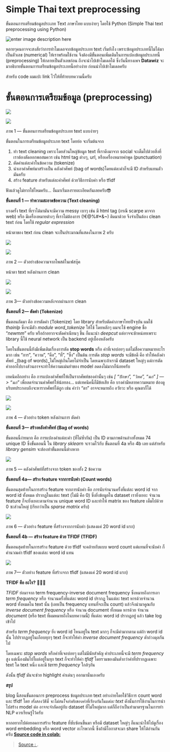 
Simple Thai text preprocessing
===

ขั้นตอนการเตรียมข้อมูลประเภท Text ภาษาไทย แบบง่ายๆ โดยใช้ Python (Simple Thai text preprocessing using Python)

![enter image description here](https://miro.medium.com/max/5115/1*Lb-J1bTOpR7NeyaxUrUkFA.jpeg)

หลายๆคนอาจจะสงสัยว่าการทำโมเดลจากข้อมูลประเภท text เริ่มยังไง เพราะข้อมูลประเภทนี้ไม่ได้มาเป็นตัวเลข (numerical) ให้เราพร้อมใช้งาน จึงต้องมีขั้นตอนเพิ่มเติมในการแปลงข้อมูลประเภทนี้ (preprocessing) ให้กลายเป็นตัวเลขก่อน ถึงจะนำไปเข้าโมเดลได้ ซึ่งวันนี้ทางเพจ  **Datawiz**  จะมาอธิบายขั้นตอนการเตรียมข้อมูลประเภทนี้อย่างง่าย ก่อนนำไปเข้าโมเดลครับ

สำหรับ code ผมแปะ link ไว้ให้ที่ท้ายบทความนี้ครับ

# **ขั้นตอนการเตรียมข้อมูล (preprocessing)**

![](https://miro.medium.com/max/60/1*s3sP13AP-1EscHAp3sEdVQ.png?q=20)

![](https://miro.medium.com/max/2498/1*s3sP13AP-1EscHAp3sEdVQ.png)

ภาพ 1 — ขั้นตอนการเตรียมข้อมูลประเภท text แบบง่ายๆ

ขั้นตอนในการเตรียมข้อมูลประเภท text โดยย่อ จะเริ่มต้นจาก

1.  ทำ text cleaning เพราะโดยส่วนใหญ่ข้อมูล text ที่เราดึงมาจาก social จะเต็มไปด้วยสิ่งที่เราต้องตัดออกพอสมควร เช่น html tag ต่างๆ, url, หรือเครื่องหมายคำพูด (punctuation)
2.  ตัดคำแต่ละคำในข้อความ (tokenize)
3.  นำเอาคำศัพท์มาสร้างเป็น คลังคำศัพท์ (bag of words)โดยแต่ละคำก็จะมี ID สำหรับแทนตัวมันครับ
4.  สร้าง feature สำหรับแต่ละคำศัพท์ ด้วยวิธีการนับคำ หรือ tfidf

ฟังแล้วดูไม่​ยากใช่ไหมครับ… งั้นมาเริ่มลงรายละเอียดกันเลยครับ😎

**ขั้นตอนที่ 1 — ทำความสะอาดข้อความ (Text cleaning)**

บางครั้ง text ที่เราได้มามันจะมีความ messy เบาๆ เช่น มี html tag (กรณี scarpe มาจาก web) หรือ มีเครื่องหมายต่างๆ ที่เราไม่ต้องการ (!€@%#*&~) ติดมาด้วย จึงจำเป็นต้อง clean text ก่อน โดยใช้  _regular expression_

หน้าตาของ text ก่อน clean จะเป็นประมาณที่แสดงในภาพ 2 ครับ

![](https://miro.medium.com/max/60/1*Xpq4W7y4IU39EaJ4bE1oaA.png?q=20)

![](https://miro.medium.com/max/2252/1*Xpq4W7y4IU39EaJ4bE1oaA.png)

ภาพ 2 — ตัวอย่างข้อความจากโพสต์ในเฟสบุ๊ค

หน้าตา text หลังผ่านการ clean

![](https://miro.medium.com/max/60/1*gycIRRRJcEWFQG-bNFcCcQ.png?q=20)

![](https://miro.medium.com/max/2284/1*gycIRRRJcEWFQG-bNFcCcQ.png)

ภาพ 3— ตัวอย่างข้อความหลังจากผ่านการ clean

**ขั้นตอนที่ 2— ตัดคำ (Tokenize)**

ขั้นตอนถัดมา คือ การตัดคำ (Tokenize) โดย library สำหรับตัดคำภาษาไทยปัจจุบัน ผมใช้  _thainlp_  ซึ่งจะมีตัว  _module word_tokenize_  ให้ใช้ โดยหลักๆ ผมจะใช้ engine ชื่อ “_newmm_” ครับ หรือถ้าอยากจะตัดคำเนียนๆ ขึ้น ก็แนะนำ  _deepcut_  แต่อาจจะช้าหน่อยเพราะ library นี้ใช้ neural network  เป็น backend อยู่เบื้องหลังครับ

โดยในขั้นตอนนี้ยังมีเพิ่มเติมเรื่องการตัด  **stop words** หรือ คำที่เจอบ่อยๆ แต่ไม่สื่อความหมายอะไรมาก เช่น “การ”, “ความ”, “คือ”, “ที่”, “ซึ่ง” เป็นต้น การตัด  _stop words_ จะมีข้อดี คือ ทำให้คลังคำศัพท์  _(bag of words)_ไม่ใหญ่เกินโดยไม่จำเป็น โดยเฉพาะถ้าเรามี dataset ใหญ่ๆ แต่การตัดคำออกไปบางส่วนอาจจะทำให้ความแม่นยำของ model ลดลงไม่มากก็น้อยครับ

เทคนิคอีกอย่าง คือ การแปลงคำศัพท์ให้เป็นรากศัพท์ของคำนั้นๆ เช่น  _[ “ปักษา”, “วิหค”, “นก” ] — > “นก”_  เพื่อลดจำนวนคำศัพท์ให้น้อยลง… แต่เทคนิคนี้ก็มีข้อเสีย คือ บางคำมีหลายความหมาย ต้องดูบริบทประกอบถึงจะหารากศัพท์ได้ถูก เช่น คำว่า “ตา” อาจจะหมายถึง อวัยวะ หรือ คุณตาก็ได้

![](https://miro.medium.com/max/60/1*1xmyfv3qmRg95ZwSQbokMg.png?q=20)

![](https://miro.medium.com/max/2280/1*1xmyfv3qmRg95ZwSQbokMg.png)

ภาพ 4 — ตัวอย่าง token หลังผ่านการ ตัดคำ

**ขั้นตอนที่ 3— สร้างคลังคำศัพท์ (Bag of words)**

ขั้นตอนนี้ง่ายมาก คือ การแปลงคำแต่ละคำ (ที่ไม่ซ้ำกัน) เป็น ID ตามภาพด้านล่างทั้งหมด 74 unique ID  ซึ่งขั้นตอนนี้ ใน  _library sklearn_  จะรวมไว้กับ ขั้นตอนที่ 4a หรือ 4b เลย แต่สำหรับ  _library gensim_ จะต้องทำขั้นตอนนี้ต่างหาก



![](https://miro.medium.com/max/778/1*IibX606rpNVq9bFP89oabQ.png)

ภาพ 5 — คลังคำศัพท์ที่สร้างจาก token ของทั้ง 2 ข้อความ

**ขั้นตอนที่ 4a— สร้าง feature จากการนับคำ (Count words)**

ขั้นตอนสุดท้ายในการสร้าง feature จากการนับคำ คือ การนับจำนวนครั้งที่แต่ละ word id จาก  word id ทั้งหมด ปรากฏในแต่ละ text (ไม่มี คือ 0) ซึ่งยิ่งข้อมูลใน dataset เรายิ่งเยอะ จำนวน feature ก็จะยิ่งเยอะตามจำนวน unique word ID และทำให้ matrix ของ feature เต็มไปด้วย 0 ซะส่วนใหญ่ (เรียกว่าเป็น  _sparse matrix_ ครับ)


![](https://miro.medium.com/max/1474/1*rn1bNa1ReQgQlRLYrFgvig.png)

ภาพ 6 — ตัวอย่าง feature ที่สร้างจากการนับคำ (แสดงแค่ 20 word id แรก)

**ขั้นตอนที่ 4b — สร้าง feature ด้วย TFIDF (TFIDF)**

ขั้นตอนสุดท้ายในการสร้าง feature ด้วย tfidf จะคล้ายกับแบบ word count  แต่แทนที่จะนับคำ ก็คำนวณค่า tfidf ของแต่ละ word id แทน



![](https://miro.medium.com/max/1276/1*3KY4mgX3joFgw3hGmoAN9g.png)

ภาพ 7— ตัวอย่าง feature ที่สร้างจาก tfidf (แสดงแค่ 20 word id แรก)

**TFIDF คือ อะไร?** 🤯🤯🤯

_TFIDF_  ย่อมาจาก term frequency-inverse document frequency ซึ่งหมายถึงการเอา  _term frequency_  หรือ จำนวนครั้งที่แต่ละ word id ปรากฏ ในแต่ละ text หารด้วยจำนวน word ทั้งหมดใน text นั้น (เลยเป็น frequency แทนที่จะเป็น count) แล้วจึงนำมาคูณกับ  _inverse document frequency_  หรือ จำนวน document  ทั้งหมด หารด้วย จำนวน  _document_  (หรือ text ที่ผมหมายถึงในบทความนี้) ที่แต่ละ word id  ปรากฏอยู่ แล้ว take log เข้าไป

สำหรับ  _term frequency_  ยิ่ง word id  ไหนอยู่ใน text มากๆ ก็จะมีค่ามากตาม แต่ถ้า word id นั้น ไปปรากฏอยู่ในเกือบทุกๆ text ก็จะทำให้ค่า  _inverse document frequency_  ต่ำถ่วงดุลกันไป

โดยเฉพาะ  _stop words_  หรือคำที่เจอบ่อยๆ แต่ไม่มีนัยสำคัญ​ คำประเภทนี้จะมี  _term frequency_  สูง แต่เนื่องมันไปโผล่อยู่ในทุก text ก็จะทำให้ค่า  _tfidf_  โดยรวมของมันต่ำกว่าคำที่ปรากฏเฉพาะ text ใด text หนึ่ง และมี  _term frequency_  ใกล้ๆกัน

ดังนั้น  _tfidf_  มันจะช่วย highlight คำเด่นๆ ออกมานั่นเองครับ

**สรุป**

blog นี้สอนขั้นตอนการ preprocess ข้อมูลประเภท text อย่างง่ายโดยใช้วิธีการ count word และ tfidf โดย  _ทั้งสองวิธีนี้ จะไม่สนใจลำดับของคำที่เรียงกันในแต่ละ text_  ดังนั้นการใช้งานในการนำไปสร้าง model ต่อ อาจจะจำกัดอยู่กับ dataset ที่ไม่ใหญ่มาก แต่ก็ถือว่าเป็นท่ามาตรฐานในการทำ NLP ควรเรียนรู้ไว้ครับ

หากอยากไปต่อยอดการสร้าง feature ที่ซับซ้อนขึ้นมา หรือมี dataset ใหญ่ๆ ก็แนะนำให้ไปดูเรื่อง word embedding หรือ word vector อะไรพวกนี้ ซึ่งถ้ามีโอกาสจะมา share ให้ได้อ่านกันครับ  [**Source code in colab:**](https://colab.research.google.com/drive/1uaOsotWWgHGGceXkoE75xzSdlYsMZ4RK)


> [Source : ](https://medium.com/@witchapongdaroontham/%E0%B8%82%E0%B8%B1%E0%B9%89%E0%B8%99%E0%B8%95%E0%B8%AD%E0%B8%99%E0%B8%81%E0%B8%B2%E0%B8%A3%E0%B9%80%E0%B8%95%E0%B8%A3%E0%B8%B5%E0%B8%A2%E0%B8%A1%E0%B8%82%E0%B9%89%E0%B8%AD%E0%B8%A1%E0%B8%B9%E0%B8%A5%E0%B8%9B%E0%B8%A3%E0%B8%B0%E0%B9%80%E0%B8%A0%E0%B8%97-text-%E0%B8%A0%E0%B8%B2%E0%B8%A9%E0%B8%B2%E0%B9%84%E0%B8%97%E0%B8%A2-%E0%B9%81%E0%B8%9A%E0%B8%9A%E0%B8%87%E0%B9%88%E0%B8%B2%E0%B8%A2%E0%B9%86-%E0%B9%82%E0%B8%94%E0%B8%A2%E0%B9%83%E0%B8%8A%E0%B9%89-python-simple-thai-text-preprocessing-c8c46ca3ce46).
<!--stackedit_data:
eyJoaXN0b3J5IjpbMjEyMDk1NjU0XX0=
-->